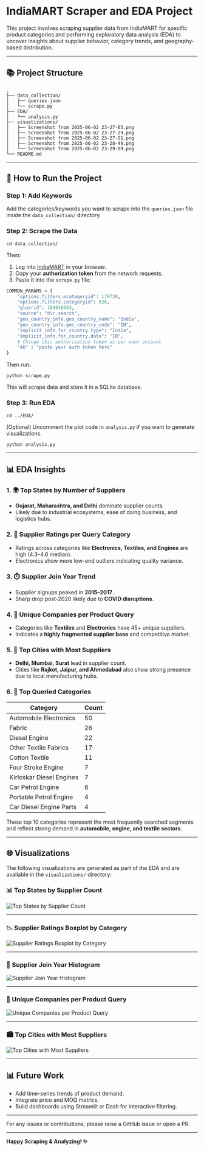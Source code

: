 # IndiaMART Scraper and EDA Project

This project involves scraping supplier data from IndiaMART for specific product categories and performing exploratory data analysis (EDA) to uncover insights about supplier behavior, category trends, and geography-based distribution.

---

## 📚 Project Structure

```
.
├── data_collection/
│   ├── queries.json
│   └── scrape.py
├── EDA/
│   └── analysis.py
├── visualizations/
│   ├── Screenshot from 2025-06-02 23-27-05.png
│   ├── Screenshot from 2025-06-02 23-27-29.png
│   ├── Screenshot from 2025-06-02 23-27-51.png
│   ├── Screenshot from 2025-06-02 23-28-49.png
│   └── Screenshot from 2025-06-02 23-29-09.png
└── README.md
```

---

## 🔄 How to Run the Project

### Step 1: Add Keywords

Add the categories/keywords you want to scrape into the `queries.json` file inside the `data_collection/` directory.

### Step 2: Scrape the Data

```
cd data_collection/
```

Then:

1. Log into [IndiaMART](https://www.indiamart.com/) in your browser.
2. Copy your **authorization token** from the network requests.
3. Paste it into the `scrape.py` file:

```python
COMMON_PARAMS = {
    "options.filters.mcategoryid": 178720,
    "options.filters.categoryid": 826,
    "glusrid": 189916653,
    "source": "dir.search",
    "geo_country_info.geo_country_name": "India",
    "geo_country_info.geo_country_code": "IN",
    "implicit_info.for_country.type": "India",
    "implicit_info.for_country.data": "IN",
    # Change this authorization token as per your account
    "AK" : "paste your auth token here"
}
```

Then run:

```
python scrape.py
```

This will scrape data and store it in a SQLite database.

### Step 3: Run EDA

```
cd ../EDA/
```

(Optional) Uncomment the plot code in `analysis.py` if you want to generate visualizations.

```
python analysis.py
```

---

## 📊 EDA Insights

### 1. 🌍 Top States by Number of Suppliers

* **Gujarat, Maharashtra, and Delhi** dominate supplier counts.
* Likely due to industrial ecosystems, ease of doing business, and logistics hubs.

### 2. 🔬 Supplier Ratings per Query Category

* Ratings across categories like **Electronics, Textiles, and Engines** are high (4.3–4.6 median).
* Electronics show more low-end outliers indicating quality variance.

### 3. ⏱️ Supplier Join Year Trend

* Supplier signups peaked in **2015–2017**.
* Sharp drop post-2020 likely due to **COVID disruptions**.

### 4. 📆 Unique Companies per Product Query

* Categories like **Textiles** and **Electronics** have 45+ unique suppliers.
* Indicates a **highly fragmented supplier base** and competitive market.

### 5. 📍 Top Cities with Most Suppliers

* **Delhi, Mumbai, Surat** lead in supplier count.
* Cities like **Rajkot, Jaipur, and Ahmedabad** also show strong presence due to local manufacturing hubs.

### 6. 🔹 Top Queried Categories

| Category                 | Count |
| ------------------------ | ----- |
| Automobile Electronics   | 50    |
| Fabric                   | 26    |
| Diesel Engine            | 22    |
| Other Textile Fabrics    | 17    |
| Cotton Textile           | 11    |
| Four Stroke Engine       | 7     |
| Kirloskar Diesel Engines | 7     |
| Car Petrol Engine        | 6     |
| Portable Petrol Engine   | 4     |
| Car Diesel Engine Parts  | 4     |

These top 10 categories represent the most frequently searched segments and reflect strong demand in **automobile, engine, and textile sectors**.

---

## 🌐 Visualizations

The following visualizations are generated as part of the EDA and are available in the `visualizations/` directory:

### 📊 Top States by Supplier Count
![Top States by Supplier Count](visualizations/Screenshot%20from%202025-06-02%2023-27-05.png)

---

### 📉 Supplier Ratings Boxplot by Category
![Supplier Ratings Boxplot by Category](visualizations/Screenshot%20from%202025-06-02%2023-27-29.png)

---

### 📆 Supplier Join Year Histogram
![Supplier Join Year Histogram](visualizations/Screenshot%20from%202025-06-02%2023-27-51.png)

---

### 🏢 Unique Companies per Product Query
![Unique Companies per Product Query](visualizations/Screenshot%20from%202025-06-02%2023-28-49.png)

---

### 🏙️ Top Cities with Most Suppliers
![Top Cities with Most Suppliers](visualizations/Screenshot%20from%202025-06-02%2023-29-09.png)

---

## 📊 Future Work

* Add time-series trends of product demand.
* Integrate price and MOQ metrics.
* Build dashboards using Streamlit or Dash for interactive filtering.

---

For any issues or contributions, please raise a GitHub issue or open a PR.

---

**Happy Scraping & Analyzing! ✨**
